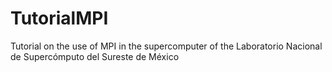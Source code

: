 # TutorialMPI
Tutorial on the use of MPI in the supercomputer of the Laboratorio Nacional de Supercómputo del Sureste de  México
